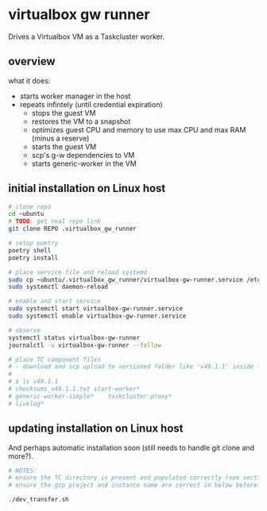 # virtualbox gw runner

Drives a Virtualbox VM as a Taskcluster worker.

## overview

what it does:
- starts worker manager in the host
- repeats infintely (until credential expiration)
  - stops the guest VM
  - restores the VM to a snapshot
  - optimizes guest CPU and memory to use max CPU and max RAM (minus a reserve)
  - starts the guest VM
  - scp's g-w dependencies to VM
  - starts generic-worker in the VM


## initial installation on Linux host

```bash
# clone repo
cd ~ubuntu
# TODO: get real repo link
git clone REPO .virtualbox_gw_runner

# setup poetry
poetry shell
poetry install

# place service file and reload systemd
sudo cp ~ubuntu/.virtualbox_gw_runner/virtualbox-gw-runner.service /etc/systemd/system/
sudo systemctl daemon-reload

# enable and start service
sudo systemctl start virtualbox-gw-runner.service
sudo systemctl enable virtualbox-gw-runner.service

# observe
systemctl status virtualbox-gw-runner
journalctl -u virtualbox-gw-runner --follow

# place TC component files
# - download and scp upload to versioned folder like 'v49.1.1' inside ~/.virtualbox_gw_runner
#
# $ ls v49.1.1
# checksums_v49.1.1.txt	start-worker*
# generic-worker-simple*	taskcluster-proxy*
# livelog*
```

## updating installation on Linux host

And perhaps automatic installation soon (still needs to handle git clone and more?).

```bash
# NOTES:
# ensure the TC directory is present and populated correctly (see section above)
# ensure the gcp project and instance name are correct in below before running

./dev_transfer.sh
```